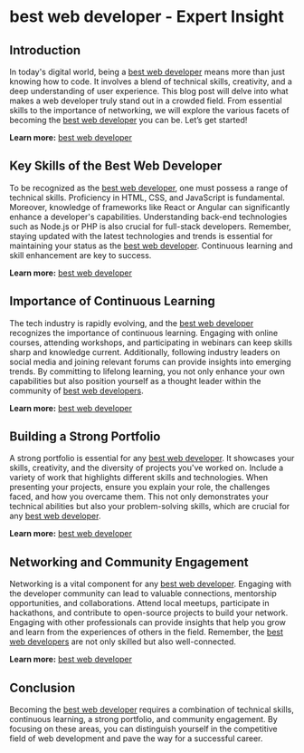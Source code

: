 # best web developer - Expert Insight

## Introduction

In today's digital world, being a <a href="gstechhub.com.ng" target="_blank" rel="noopener noreferrer">best web developer</a> means more than just knowing how to code. It involves a blend of technical skills, creativity, and a deep understanding of user experience. This blog post will delve into what makes a web developer truly stand out in a crowded field. From essential skills to the importance of networking, we will explore the various facets of becoming the <a href="gstechhub.com.ng" target="_blank" rel="noopener noreferrer">best web developer</a> you can be. Let’s get started!

**Learn more:** [best web developer](https://gstechhub.com.ng)

## Key Skills of the Best Web Developer

To be recognized as the <a href="gstechhub.com.ng" target="_blank" rel="noopener noreferrer">best web developer</a>, one must possess a range of technical skills. Proficiency in HTML, CSS, and JavaScript is fundamental. Moreover, knowledge of frameworks like React or Angular can significantly enhance a developer's capabilities. Understanding back-end technologies such as Node.js or PHP is also crucial for full-stack developers. Remember, staying updated with the latest technologies and trends is essential for maintaining your status as the <a href="gstechhub.com.ng" target="_blank" rel="noopener noreferrer">best web developer</a>. Continuous learning and skill enhancement are key to success.

**Learn more:** [best web developer](https://gstechhub.com.ng)

## Importance of Continuous Learning

The tech industry is rapidly evolving, and the <a href="gstechhub.com.ng" target="_blank" rel="noopener noreferrer">best web developer</a> recognizes the importance of continuous learning. Engaging with online courses, attending workshops, and participating in webinars can keep skills sharp and knowledge current. Additionally, following industry leaders on social media and joining relevant forums can provide insights into emerging trends. By committing to lifelong learning, you not only enhance your own capabilities but also position yourself as a thought leader within the community of <a href="gstechhub.com.ng" target="_blank" rel="noopener noreferrer">best web developers</a>.

**Learn more:** [best web developer](https://gstechhub.com.ng)

## Building a Strong Portfolio

A strong portfolio is essential for any <a href="gstechhub.com.ng" target="_blank" rel="noopener noreferrer">best web developer</a>. It showcases your skills, creativity, and the diversity of projects you've worked on. Include a variety of work that highlights different skills and technologies. When presenting your projects, ensure you explain your role, the challenges faced, and how you overcame them. This not only demonstrates your technical abilities but also your problem-solving skills, which are crucial for any <a href="gstechhub.com.ng" target="_blank" rel="noopener noreferrer">best web developer</a>.

**Learn more:** [best web developer](https://gstechhub.com.ng)

## Networking and Community Engagement

Networking is a vital component for any <a href="gstechhub.com.ng" target="_blank" rel="noopener noreferrer">best web developer</a>. Engaging with the developer community can lead to valuable connections, mentorship opportunities, and collaborations. Attend local meetups, participate in hackathons, and contribute to open-source projects to build your network. Engaging with other professionals can provide insights that help you grow and learn from the experiences of others in the field. Remember, the <a href="gstechhub.com.ng" target="_blank" rel="noopener noreferrer">best web developers</a> are not only skilled but also well-connected.

**Learn more:** [best web developer](https://gstechhub.com.ng)

## Conclusion

Becoming the <a href="gstechhub.com.ng" target="_blank" rel="noopener noreferrer">best web developer</a> requires a combination of technical skills, continuous learning, a strong portfolio, and community engagement. By focusing on these areas, you can distinguish yourself in the competitive field of web development and pave the way for a successful career.
